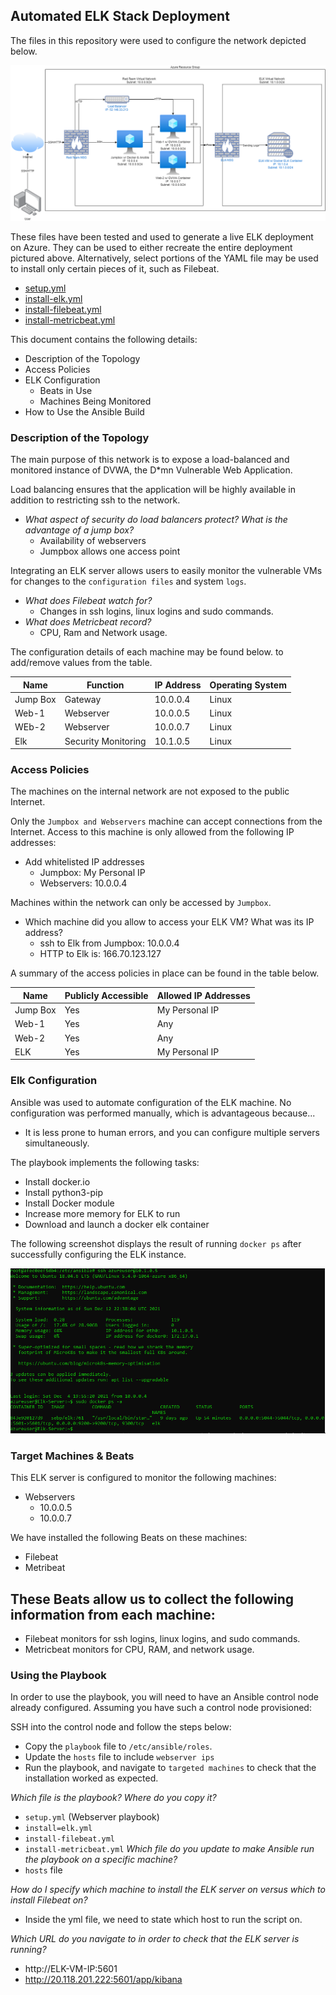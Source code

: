 ## Automated ELK Stack Deployment

The files in this repository were used to configure the network depicted below.

![cloud-diagram](Diagrams/cloud-diagram.png)

These files have been tested and used to generate a live ELK deployment on Azure. They can be used to either recreate the entire deployment pictured above. Alternatively, select portions of the YAML file may be used to install only certain pieces of it, such as Filebeat.

  - [setup.yml](Ansible/setup.yml)
  - [install-elk.yml](Ansible/install-elk.yml)
  - [install-filebeat.yml](Ansible/install-filebeat.yml)
  - [install-metricbeat.yml](Ansible/install-metricbeat.yml)

This document contains the following details:
- Description of the Topology
- Access Policies
- ELK Configuration
  - Beats in Use
  - Machines Being Monitored
- How to Use the Ansible Build


### Description of the Topology

The main purpose of this network is to expose a load-balanced and monitored instance of DVWA, the D*mn Vulnerable Web Application.

Load balancing ensures that the application will be highly available in addition to restricting ssh to the network.
- _What aspect of security do load balancers protect? What is the advantage of a jump box?_
  - Availability of webservers
  - Jumpbox allows one access point

Integrating an ELK server allows users to easily monitor the vulnerable VMs for changes to the `configuration files` and system `logs`.
- _What does Filebeat watch for?_
  - Changes in ssh logins, linux logins and sudo commands.
- _What does Metricbeat record?_
  - CPU, Ram and Network usage.

The configuration details of each machine may be found below.
to add/remove values from the table.

| Name     | Function | IP Address | Operating System |
|----------|----------|------------|------------------|
| Jump Box | Gateway  | 10.0.0.4   | Linux            |
| Web-1     |Webserver|10.0.0.5    |    Linux         |
| WEb-2     |Webserver|10.0.0.7|  Linux                |
| Elk     |Security Monitoring|10.1.0.5|    Linux              |

### Access Policies

The machines on the internal network are not exposed to the public Internet. 

Only the `Jumpbox and Webservers` machine can accept connections from the Internet. Access to this machine is only allowed from the following IP addresses:
- Add whitelisted IP addresses
  - Jumpbox: My Personal IP
  - Webservers: 10.0.0.4

Machines within the network can only be accessed by `Jumpbox`.
- Which machine did you allow to access your ELK VM? What was its IP address?
  - ssh to Elk from Jumpbox: 10.0.0.4
  - HTTP to Elk is: 166.70.123.127 

A summary of the access policies in place can be found in the table below.

| Name     | Publicly Accessible | Allowed IP Addresses |
|----------|---------------------|----------------------|
| Jump Box | Yes              | My Personal IP   |
| Web-1         |   Yes| Any                |
| Web-2         |   Yes    | Any |
| ELK        |   Yes    | My Personal IP|
### Elk Configuration

Ansible was used to automate configuration of the ELK machine. No configuration was performed manually, which is advantageous because...
- It is less prone to human errors, and you can configure multiple servers simultaneously.

The playbook implements the following tasks:

  - Install docker.io
  - Install python3-pip
  - Install Docker module
  - Increase more memory for ELK to run
  - Download and launch a docker elk container

The following screenshot displays the result of running `docker ps` after successfully configuring the ELK instance.

![docker-output](Diagrams/docker-output.png)

### Target Machines & Beats
This ELK server is configured to monitor the following machines:
- Webservers  
  - 10.0.0.5
  - 10.0.0.7

We have installed the following Beats on these machines:
- Filebeat
- Metribeat

These Beats allow us to collect the following information from each machine:
- 
  - Filebeat monitors for ssh logins, linux logins, and sudo commands.
  - Metricbeat monitors for CPU, RAM, and network usage.

### Using the Playbook
In order to use the playbook, you will need to have an Ansible control node already configured. Assuming you have such a control node provisioned: 

SSH into the control node and follow the steps below:
- Copy the `playbook` file to `/etc/ansible/roles`.
- Update the `hosts` file to include `webserver ips`
- Run the playbook, and navigate to `targeted machines` to check that the installation worked as expected.


_Which file is the playbook? Where do you copy it?_
  - `setup.yml` (Webserver playbook)
  - `install=elk.yml`
  - `install-filebeat.yml`
  - `install-metricbeat.yml`
_Which file do you update to make Ansible run the playbook on a specific machine?_
  - `hosts` file

_How do I specify which machine to install the ELK server on versus which to install Filebeat on?_
  - Inside the yml file, we need to state which host to run the script on.

_Which URL do you navigate to in order to check that the ELK server is running?_
  - http://ELK-VM-IP:5601
  - http://20.118.201.222:5601/app/kibana
